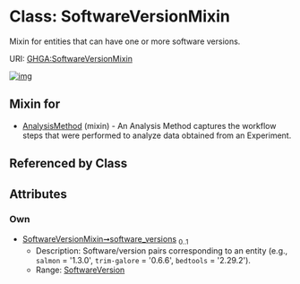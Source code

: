 
# Class: SoftwareVersionMixin


Mixin for entities that can have one or more software versions.

URI: [GHGA:SoftwareVersionMixin](https://w3id.org/GHGA/SoftwareVersionMixin)


[![img](https://yuml.me/diagram/nofunky;dir:TB/class/[SoftwareVersion]<software_versions%200..1-++[SoftwareVersionMixin],[AnalysisMethod]uses%20-.->[SoftwareVersionMixin],[SoftwareVersion],[AnalysisMethod])](https://yuml.me/diagram/nofunky;dir:TB/class/[SoftwareVersion]<software_versions%200..1-++[SoftwareVersionMixin],[AnalysisMethod]uses%20-.->[SoftwareVersionMixin],[SoftwareVersion],[AnalysisMethod])

## Mixin for

 * [AnalysisMethod](AnalysisMethod.md) (mixin)  - An Analysis Method captures the workflow steps that were performed to analyze data obtained from an Experiment.

## Referenced by Class


## Attributes


### Own

 * [SoftwareVersionMixin➞software_versions](SoftwareVersionMixin_software_versions.md)  <sub>0..1</sub>
     * Description: Software/version pairs corresponding to an entity (e.g., `salmon` = '1.3.0', `trim-galore` = '0.6.6', `bedtools` = '2.29.2').
     * Range: [SoftwareVersion](SoftwareVersion.md)
